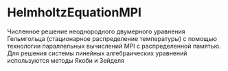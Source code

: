 # HelmholtzEquationMPI
Численное решение неоднородного двумерного уравнения Гельмгольца (стационарное распределение температуры)
с помощью технологии параллельных вычислений MPI с распределенной памятью.
Для решения системы линейных алгебраических уравнений используются методы Якоби и Зейделя
